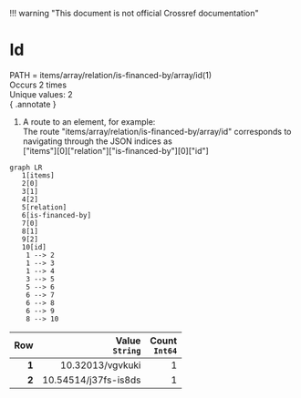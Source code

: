 !!! warning "This document is not official Crossref documentation"
# Id
PATH = items/array/relation/is-financed-by/array/id(1)  
Occurs 2 times  
Unique values: 2  
{ .annotate }

1. A route to an element, for example:  
   The route "items/array/relation/is-financed-by/array/id" corresponds to navigating through the JSON indices as  
   ["items"][0]["relation"]["is-financed-by"][0]["id"]  

```mermaid
graph LR
   1[items]
   2[0]
   3[1]
   4[2]
   5[relation]
   6[is-financed-by]
   7[0]
   8[1]
   9[2]
   10[id]
    1 --> 2
    1 --> 3
    1 --> 4
    3 --> 5
    5 --> 6
    6 --> 7
    6 --> 8
    6 --> 9
    8 --> 10
```

| **Row** | **Value**<br>`String` | **Count**<br>`Int64` |
|--------:|----------------------:|---------------------:|
| **1**   | 10.32013/vgvkuki      | 1                    |
| **2**   | 10.54514/j37fs-is8ds  | 1                    |

